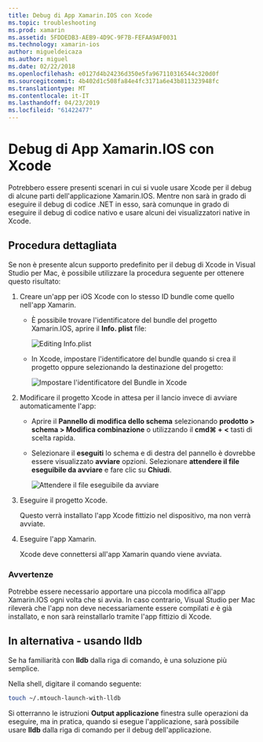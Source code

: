 ```yaml
---
title: Debug di App Xamarin.IOS con Xcode
ms.topic: troubleshooting
ms.prod: xamarin
ms.assetid: 5FDDEDB3-AEB9-4D9C-9F7B-FEFAA9AF0031
ms.technology: xamarin-ios
author: migueldeicaza
ms.author: miguel
ms.date: 02/22/2018
ms.openlocfilehash: e0127d4b24236d350e5fa967110316544c320d0f
ms.sourcegitcommit: 4b402d1c508fa84e4fc3171a6e43b811323948fc
ms.translationtype: MT
ms.contentlocale: it-IT
ms.lasthandoff: 04/23/2019
ms.locfileid: "61422477"
---
```

# <a name="debugging-xamarinios-apps-with-xcode"></a>Debug di App Xamarin.IOS con Xcode

Potrebbero essere presenti scenari in cui si vuole usare Xcode per il debug di alcune parti dell'applicazione Xamarin.IOS. Mentre non sarà in grado di eseguire il debug di codice .NET in esso, sarà comunque in grado di eseguire il debug di codice nativo e usare alcuni dei visualizzatori native in Xcode.

## <a name="walkthrough"></a>Procedura dettagliata

Se non è presente alcun supporto predefinito per il debug di Xcode in Visual Studio per Mac, è possibile utilizzare la procedura seguente per ottenere questo risultato:

1. Creare un'app per iOS Xcode con lo stesso ID bundle come quello nell'app Xamarin.
   
    - È possibile trovare l'identificatore del bundle del progetto Xamarin.IOS, aprire il **Info. plist** file:

        ![Editing Info.plist](debugging-with-xcode-images/vsmac-infoplist.png "Editing Info.list")

    - In Xcode, impostare l'identificatore del bundle quando si crea il progetto oppure selezionando la destinazione del progetto:

        ![Impostare l'identificatore del Bundle in Xcode](debugging-with-xcode-images/xcode-bundle.png "impostando l'identificatore del Bundle in Xcode")

2. Modificare il progetto Xcode in attesa per il lancio invece di avviare automaticamente l'app:

    - Aprire il **Pannello di modifica dello schema** selezionando **prodotto > schema > Modifica combinazione** o utilizzando il **cmd⌘ + <** tasti di scelta rapida.

    - Selezionare il **eseguiti** lo schema e di destra del pannello è dovrebbe essere visualizzato **avviare** opzioni. Selezionare **attendere il file eseguibile da avviare** e fare clic su **Chiudi**.

        ![Attendere il file eseguibile da avviare](debugging-with-xcode-images/xcode-schemes.png "attendere eseguibile da avviare")

3. Eseguire il progetto Xcode.

    Questo verrà installato l'app Xcode fittizio nel dispositivo, ma non verrà avviate.

4. Eseguire l'app Xamarin.

    Xcode deve connettersi all'app Xamarin quando viene avviata.

### <a name="caveats"></a>Avvertenze

Potrebbe essere necessario apportare una piccola modifica all'app Xamarin.IOS ogni volta che si avvia. In caso contrario, Visual Studio per Mac rileverà che l'app non deve necessariamente essere compilati *e* è già installato, e non sarà reinstallarlo tramite l'app fittizio di Xcode.

## <a name="alternative---using-lldb"></a>In alternativa - usando lldb

Se ha familiarità con **lldb** dalla riga di comando, è una soluzione più semplice.

Nella shell, digitare il comando seguente:

```bash
touch ~/.mtouch-launch-with-lldb
```

Si otterranno le istruzioni **Output applicazione** finestra sulle operazioni da eseguire, ma in pratica, quando si esegue l'applicazione, sarà possibile usare **lldb** dalla riga di comando per il debug dell'applicazione.
